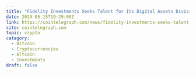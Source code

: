 ```yaml
---
title: "Fidelity Investments Seeks Talent for Its Digital Assets Division"
date: 2019-05-15T19:29:00Z
link: https://cointelegraph.com/news/fidelity-investments-seeks-talent-for-its-digital-assets-division?utm_medium=RSS&utm_source=hune
site: cointelegraph.com
topic: crypto
category:
  - Bitcoin
  - Cryptocurrencies
  - Altcoin
  - Investments
draft: false
---
```

